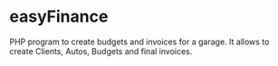 # easyFinance
PHP program to create budgets and invoices for a garage.
It allows to create Clients, Autos, Budgets and final invoices.

